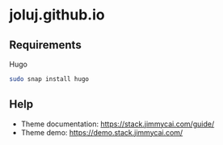# joluj.github.io

## Requirements
Hugo
```bash
sudo snap install hugo
```

## Help

- Theme documentation: https://stack.jimmycai.com/guide/
- Theme demo: https://demo.stack.jimmycai.com/